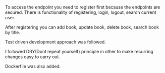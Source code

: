 To access the endpoint you need to register first because the endpoints are secured. There is functionality of registering, login, logout, search current user.

After registering you can add book, update book, delete book, search book by title.

Test driven development approach was followed.

I followed DRY(Dont repeat yourself) principle in other to make recurring changes easy to carry out.

Dockerfile was also added.
